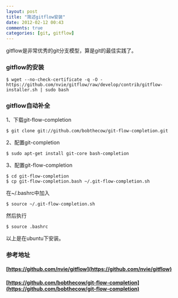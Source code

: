 ```yaml
---
layout: post
title: "简述gitflow安装"
date: 2012-02-12 00:43
comments: true
categories: [git, gitflow]
---
```


gitflow是非常优秀的git分支模型，算是git的最佳实践了。

### gitflow的安装
```
$ wget --no-check-certificate -q -O - https://github.com/nvie/gitflow/raw/develop/contrib/gitflow-installer.sh | sudo bash
```

### gitflow自动补全

1、下载git-flow-completion
```
$ git clone git://github.com/bobthecow/git-flow-completion.git
```

2、配置git-completion
```
$ sudo apt-get install git-core bash-completion
```

3、配置git-flow-completion 
```
$ cd git-flow-completion
$ cp git-flow-completion.bash ~/.git-flow-completion.sh
```
在~/.bashrc中加入
```
$ source ~/.git-flow-completion.sh
```
然后执行
```
$ source .bashrc
```

以上是在ubuntu下安装。

### 参考地址

#### [https://github.com/nvie/gitflow](https://github.com/nvie/gitflow)
#### [https://github.com/bobthecow/git-flow-completion](https://github.com/bobthecow/git-flow-completion)
